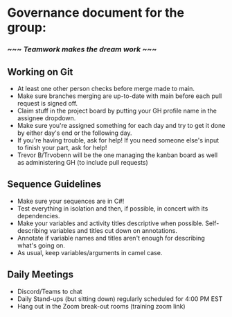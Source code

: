# Governance document for the group:
### ~~~ _Teamwork makes the dream work_ ~~~

## Working on Git

- At least one other person checks before merge made to main. 
- Make sure branches merging are up-to-date with main before each pull request is signed off. 
- Claim stuff in the project board by putting your GH profile name in the assignee dropdown.	
- Make sure you're assigned something for each day and try to get it done by either day's end or the following day.	
- If you're having trouble, ask for help! If you need someone else's input to finish your part, ask for help!
- Trevor B/Trvobenn will be the one managing the kanban board as well as administering GH (to include pull requests)

## Sequence Guidelines
- Make sure your sequences are in C#!
- Test everything in isolation and then, if possible, in concert with its dependencies.
- Make your variables and activity titles descriptive when possible. Self-describing variables and titles cut down on annotations.
- Annotate if variable names and titles aren't enough for describing what's going on.
- As usual, keep variables/arguments in camel case.

## Daily Meetings

- Discord/Teams to chat 
- Daily Stand-ups (but sitting down) regularly scheduled for 4:00 PM EST 
- Hang out in the Zoom break-out rooms (training zoom link) 
